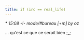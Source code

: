 ```yaml
---
title: if (irc == real_life)
---
```


_* 15:08 -!- mode/#bureau [+m] by oz_

... qu'est ce que ce serait bien ;_;

